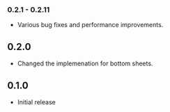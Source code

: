 ### 0.2.1 - 0.2.11
- Various bug fixes and performance improvements.

## 0.2.0
- Changed the implemenation for bottom sheets.

## 0.1.0
- Initial release